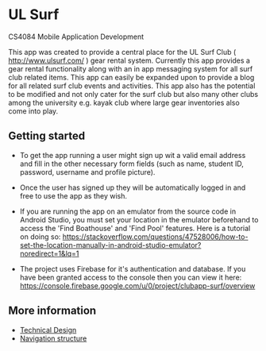 # UL Surf
CS4084 Mobile Application Development

This app was created to provide a central place for the UL Surf Club ( http://www.ulsurf.com/ ) gear rental system. Currently this app provides a gear rental functionality along with an in app messaging system for all surf club related items. This app can easily be expanded upon to provide a blog for all related surf club events and activities. This app also has the potential to be modified and not only cater for the surf club but also many other clubs among the university e.g. kayak club where large gear inventories also come into play.


## Getting started

* To get the app running a user might sign up wit a valid email address and fill in the other necessary form fields (such as name, student ID, password, username and profile picture).
* Once the user has signed up they will be automatically logged in and free to use the app as they wish.
* If you are running the app on an emulator from the source code in Android Studio, you must set your location in the emulator beforehand to access the 'Find Boathouse' and 'Find Pool' features. Here is a tutorial on doing so: https://stackoverflow.com/questions/47528006/how-to-set-the-location-manually-in-android-studio-emulator?noredirect=1&lq=1

* The project uses Firebase for it's authentication and database. If you have been granted access to the console then you can view it here: https://console.firebase.google.com/u/0/project/clubapp-surf/overview

## More information

* [Technical Design](design.md)
* [Navigation structure](structure.md)
